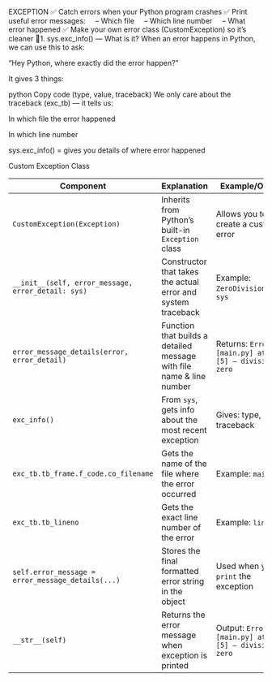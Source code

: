 EXCEPTION
✅ Catch errors when your Python program crashes
✅ Print useful error messages:
    – Which file
    – Which line number
    – What error happened
✅ Make your own error class (CustomException) so it’s cleaner
🔸1. sys.exc_info() — What is it?
When an error happens in Python, we can use this to ask:

“Hey Python, where exactly did the error happen?”

It gives 3 things:

python
Copy code
(type, value, traceback)
We only care about the traceback (exc_tb) — it tells us:

In which file the error happened

In which line number

sys.exc_info() = gives you details of where error happened

Custom Exception Class 

| **Component**                                      | **Explanation**                                                      | **Example/Output**                                           |
| -------------------------------------------------- | -------------------------------------------------------------------- | ------------------------------------------------------------ |
| `CustomException(Exception)`                       | Inherits from Python’s built-in `Exception` class                    | Allows you to create a custom error                          |
| `__init__(self, error_message, error_detail: sys)` | Constructor that takes the actual error and system traceback         | Example: `ZeroDivisionError`, `sys`                          |
| `error_message_details(error, error_detail)`       | Function that builds a detailed message with file name & line number | Returns: `Error in [main.py] at line [5] — division by zero` |
| `exc_info()`                                       | From `sys`, gets info about the most recent exception                | Gives: type, value, traceback                                |
| `exc_tb.tb_frame.f_code.co_filename`               | Gets the name of the file where the error occurred                   | Example: `main.py`                                           |
| `exc_tb.tb_lineno`                                 | Gets the exact line number of the error                              | Example: `line 5`                                            |
| `self.error_message = error_message_details(...)`  | Stores the final formatted error string in the object                | Used when you `print` the exception                          |
| `__str__(self)`                                    | Returns the error message when exception is printed                  | Output: `Error in [main.py] at line [5] — division by zero`  |
